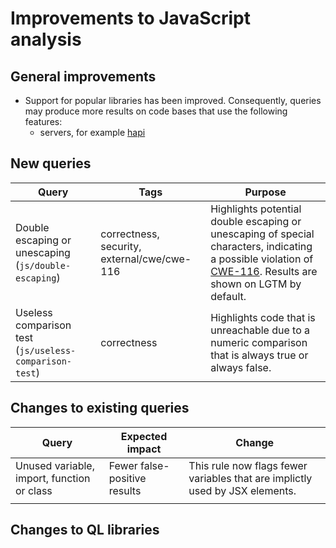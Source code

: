 # Improvements to JavaScript analysis

## General improvements

* Support for popular libraries has been improved. Consequently, queries may produce more results on code bases that use the following features:
  - servers, for example [hapi](https://hapijs.com/)

## New queries

| **Query**                                     | **Tags**                                             | **Purpose**                                                                                                                                                                 |
|-----------------------------------------------|------------------------------------------------------|-----------------------------------------------------------------------------------------------------------------------------------------------------------------------------|
| Double escaping or unescaping (`js/double-escaping`) | correctness, security, external/cwe/cwe-116 | Highlights potential double escaping or unescaping of special characters, indicating a possible violation of [CWE-116](https://cwe.mitre.org/data/definitions/116.html). Results are shown on LGTM by default. |
| Useless comparison test (`js/useless-comparison-test`) | correctness | Highlights code that is unreachable due to a numeric comparison that is always true or always false. |

## Changes to existing queries

| **Query**                                  | **Expected impact**          | **Change**                                                                   |
|--------------------------------------------|------------------------------|------------------------------------------------------------------------------|
| Unused variable, import, function or class | Fewer false-positive results | This rule now flags fewer variables that are implictly used by JSX elements. |
|                                            |                              |                                                                              |

## Changes to QL libraries
